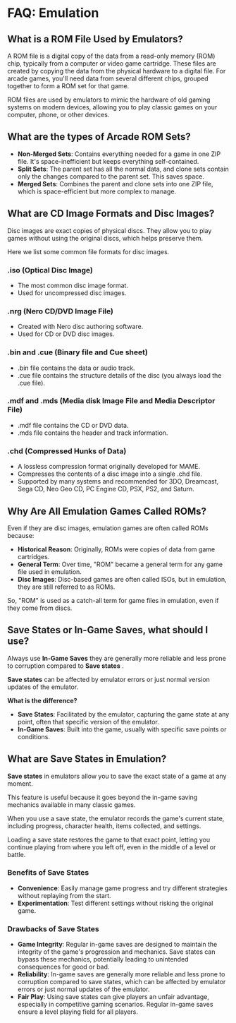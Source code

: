 # FAQ: Emulation

## What is a ROM File Used by Emulators?

A ROM file is a digital copy of the data from a read-only memory (ROM) chip, typically from a computer or video game cartridge. These files are created by copying the data from the physical hardware to a digital file.  For arcade games, you'll need data from several different chips, grouped together to form a ROM set for that game.

ROM files are used by emulators to mimic the hardware of old gaming systems on modern devices, allowing you to play classic games on your computer, phone, or other devices.


## What are the types of Arcade ROM Sets?

- **Non-Merged Sets**: Contains everything needed for a game in one ZIP file. It's space-inefficient but keeps everything self-contained.
- **Split Sets**: The parent set has all the normal data, and clone sets contain only the changes compared to the parent set. This saves space.
- **Merged Sets**: Combines the parent and clone sets into one ZIP file, which is space-efficient but more complex to manage.


## What are CD Image Formats and Disc Images?

Disc images are exact copies of physical discs. They allow you to play games without using the original discs, which helps preserve them. 

Here we list some common file formats for disc images. 

### .iso (Optical Disc Image)

- The most common disc image format.
- Used for uncompressed disc images.

### .nrg (Nero CD/DVD Image File)

- Created with Nero disc authoring software.
- Used for CD or DVD disc images.

### .bin and .cue (Binary file and Cue sheet)

- .bin file contains the data or audio track.
- .cue file contains the structure details of the disc (you always load the .cue file).

### .mdf and .mds (Media disk Image File and Media Descriptor File)

- .mdf file contains the CD or DVD data.
- .mds file contains the header and track information.

### .chd (Compressed Hunks of Data)

- A lossless compression format originally developed for MAME.
- Compresses the contents of a disc image into a single .chd file.
- Supported by many systems and recommended for 3DO, Dreamcast, Sega CD, Neo Geo CD, PC Engine CD, PSX, PS2, and Saturn.


## Why Are All Emulation Games Called ROMs?

Even if they are disc images, emulation games are often called ROMs because:

- **Historical Reason**: Originally, ROMs were copies of data from game cartridges.
- **General Term**: Over time, "ROM" became a general term for any game file used in emulation.
- **Disc Images**: Disc-based games are often called ISOs, but in emulation, they are still referred to as ROMs.

So, "ROM" is used as a catch-all term for game files in emulation, even if they come from discs.

## Save States or In-Game Saves, what should I use?

Always use **In-Game Saves** they are generally more reliable and less prone to corruption compared to **Save states** . 

**Save states** can be affected by emulator errors or just normal version updates of the emulator.

**What is the difference?**

- **Save States**: Facilitated by the emulator, capturing the game state at any point, often that specific version of the emulator.
- **In-Game Saves**: Built into the game, usually with specific save points or conditions.

## What are Save States in Emulation?

**Save states** in emulators allow you to save the exact state of a game at any moment. 

This feature is useful because it goes beyond the in-game saving mechanics available in many classic games. 

When you use a save state, the emulator records the game's current state, including progress, character health, items collected, and settings.

Loading a save state restores the game to that exact point, letting you continue playing from where you left off, even in the middle of a level or battle.

### Benefits of Save States

- **Convenience**: Easily manage game progress and try different strategies without replaying from the start.
- **Experimentation**: Test different settings without risking the original game.

### Drawbacks of Save States

- **Game Integrity**: Regular in-game saves are designed to maintain the integrity of the game's progression and mechanics. Save states can bypass these mechanics, potentially leading to unintended consequences for good or bad.
- **Reliability**: In-game saves are generally more reliable and less prone to corruption compared to save states, which can be affected by emulator errors or just normal updates of the emulator.
- **Fair Play**: Using save states can give players an unfair advantage, especially in competitive gaming scenarios. Regular in-game saves ensure a level playing field for all players.


